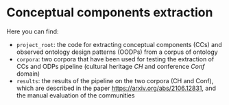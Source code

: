 # Conceptual components extraction

Here you can find:

- ``project_root``: the code for extracting conceptual components (CCs) and observed ontology design patterns (OODPs) from a corpus of ontology
- ``corpora``: two corpora that have been used for testing the extraction of CCs and ODPs pipeline (cultural heritage _CH_ and conference _Conf_ domain)
- ``results``: the results of the pipeline on the two corpora (CH and Conf), which are described in the paper https://arxiv.org/abs/2106.12831, and the manual evaluation of the communities
